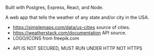 Built with Postgres, Express, React, and Node.

A web app that tells the weather of any state and/or city in the USA.

- https://simplemaps.com/data/us-cities source of cities.
- https://weatherstack.com/documentation API source.
- LOGO/ICONS from freepik.com

* API IS NOT SECURED, MUST RUN UNDER HTTP NOT HTTPS 